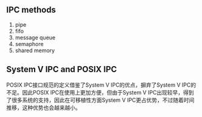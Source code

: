 

## IPC methods

1. pipe
2. fifo
3. message queue
4. semaphore
5. shared memory

## System V IPC and POSIX IPC

POSIX IPC接口规范的定义借鉴了System V IPC的优点，摒弃了System V IPC的不足。因此POSIX IPC在使用上更加方便，但由于System V IPC出现较早，得到了很多系统的支持，因此在可移植性方面System V IPC更占优势，不过随着时间推移，这种优势也会越来越小。